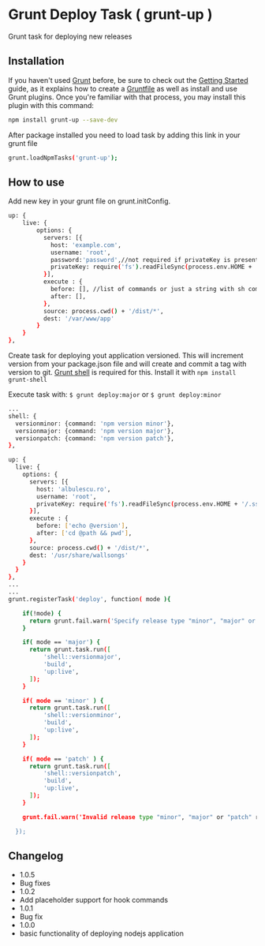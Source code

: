 Grunt Deploy Task ( grunt-up )
====================

Grunt task for deploying new releases


Installation
-----------
If you haven't used [Grunt][grunt] before, be sure to check out the [Getting Started][grunt-start] guide, as it explains how to create a [Gruntfile][grunt-file] as well as install and use Grunt plugins. Once you're familiar with that process, you may install this plugin with this command:

```sh
npm install grunt-up --save-dev
```
After package installed you need to load task by adding this link in your grunt file
```sh
grunt.loadNpmTasks('grunt-up');
```
How to use
-----------
Add new key in your grunt file on grunt.initConfig.
```sh
up: {
    live: {
        options: {
          servers: [{
            host: 'example.com',
            username: 'root',
            password:'password',//not required if privateKey is present
            privateKey: require('fs').readFileSync(process.env.HOME + '/.ssh/id_rsa')
          }],
          execute : {
            before: [], //list of commands or just a string with sh command
            after: [],
          },
          source: process.cwd() + '/dist/*',
          dest: '/var/www/app'
        }
    }
},
```

Create task for deploying yout application versioned. This will increment version from your package.json file and will create and commit a tag with version to git. [Grunt shell][grunt-shell] is required for this. Install it with ```npm install grunt-shell```

Execute task with: ```$ grunt deploy:major``` or ``` $ grunt deploy:minor ```

```sh
...
shell: {
  versionminor: {command: 'npm version minor'},
  versionmajor: {command: 'npm version major'},
  versionpatch: {command: 'npm version patch'},
},

up: {
  live: {
    options: {
      servers: [{
        host: 'albulescu.ro',
        username: 'root',
        privateKey: require('fs').readFileSync(process.env.HOME + '/.ssh/id_rsa')
      }],
      execute : {
        before: ['echo @version'],
        after: ['cd @path && pwd'],
      },
      source: process.cwd() + '/dist/*',
      dest: '/usr/share/wallsongs'
    }
  }
},
...
...
grunt.registerTask('deploy', function( mode ){

    if(!mode) {
      return grunt.fail.warn('Specify release type "minor", "major" or "patch".');
    }

    if( mode == 'major') {
      return grunt.task.run([
          'shell::versionmajor',
          'build',
          'up:live',
      ]);
    }

    if( mode == 'minor' ) {
      return grunt.task.run([
          'shell::versionminor',
          'build',
          'up:live',
      ]);
    }

    if( mode == 'patch' ) {
      return grunt.task.run([
          'shell::versionpatch',
          'build',
          'up:live',
      ]);
    }

    grunt.fail.warn('Invalid release type "minor", "major" or "patch" required.');

  });

```

Changelog
-----------
- 1.0.5
 - Bug fixes
- 1.0.2
 - Add placeholder support for hook commands
- 1.0.1 
 - Bug fix
- 1.0.0
 - basic functionality of deploying nodejs application


[grunt]:http://gruntjs.com/
[grunt-start]:http://gruntjs.com/getting-started
[grunt-file]:http://gruntjs.com/sample-gruntfile
[grunt-shell]:https://github.com/sindresorhus/grunt-shell
